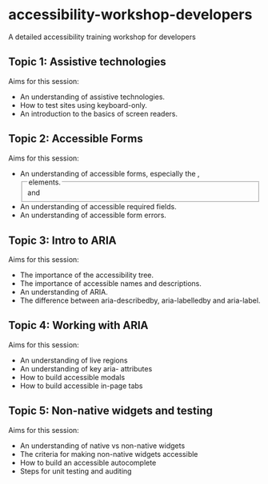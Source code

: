 # accessibility-workshop-developers

A detailed accessibility training workshop for developers

## Topic 1: Assistive technologies

Aims for this session:

- An understanding of assistive technologies.
- How to test sites using keyboard-only.
- An introduction to the basics of screen readers.

## Topic 2: Accessible Forms

Aims for this session:

- An understanding of accessible forms, especially the <label>, <fieldset> and <legend> elements.
- An understanding of accessible required fields.
- An understanding of accessible form errors.

## Topic 3: Intro to ARIA

Aims for this session:

- The importance of the accessibility tree.
- The importance of accessible names and descriptions.
- An understanding of ARIA.
- The difference between aria-describedby, aria-labelledby and aria-label.

## Topic 4: Working with ARIA

Aims for this session:

- An understanding of live regions
- An understanding of key aria- attributes
- How to build accessible modals
- How to build accessible in-page tabs

## Topic 5: Non-native widgets and testing

Aims for this session:

- An understanding of native vs non-native widgets
- The criteria for making non-native widgets accessible
- How to build an accessible autocomplete
- Steps for unit testing and auditing
